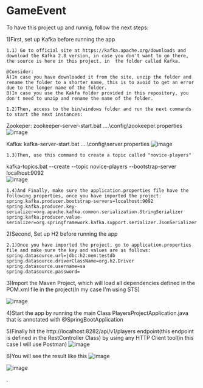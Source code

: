 # GameEvent

To have this project up and runnig, follow the next steps:

1)First, set up Kafka before running the app

	1.1) Go to official site at https://kafka.apache.org/downloads and download the Kafka 2.8 version, in case you don't want to go there, the source is here in this project, in  the folder called Kafka. 
	
	@Consider:
	A)In case you have downloaded it from the site, unzip the folder and rename the folder to a shorter name, this is to avoid to get an error due to the longer name of the folder.
	B)In case you use the Kakfa folder provided in this repository, you don't need to unzip and rename the name of the folder.

	1.2)Then, access to the bin/windows folder and run the next commands to start the next instances:
Zookeper:
zookeeper-server-start.bat ..\..\config\zookeeper.properties
![image](https://user-images.githubusercontent.com/78396172/115475476-4fa9db00-a205-11eb-9c63-a7431bf934cc.png)

Kafka:
kafka-server-start.bat ..\..\config\server.properties
![image](https://user-images.githubusercontent.com/78396172/115476060-a237c700-a206-11eb-90f7-2742f1bdb0f2.png)

	1.3)Then, use this command to create a topic called "novice-players"
kafka-topics.bat --create --topic novice-players --bootstrap-server localhost:9092	
![image](https://user-images.githubusercontent.com/78396172/115476209-065a8b00-a207-11eb-9c24-91187ea87d70.png)
	
	1.4)And Finally, make sure the application.properties file have the following properties, once you have imported the project:
	spring.kafka.producer.bootstrap-servers=localhost:9092
	spring.kafka.producer.key-serializer=org.apache.kafka.common.serialization.StringSerializer
	spring.kafka.producer.value-serializer=org.springframework.kafka.support.serializer.JsonSerializer

	
 2)Second, Set up H2 before running the app
 
	2.1)Once you have imported the project, go to application.properties file and make sure the key and values are as follows:
	spring.datasource.url=jdbc:h2:mem:testdb
	spring.datasource.driverClassName=org.h2.Driver
	spring.datasource.username=sa
	spring.datasource.password=

3)Import the Maven Project, which will load all dependencies defined in the POM.xml file in the project(In my case I'm using STS)

![image](https://user-images.githubusercontent.com/78396172/115479181-7e2bb400-a20d-11eb-91d8-397fbd1f46f8.png)
 


4)Start the app by running the main Class PlayersProjectApplication.java that is annotated with @SpringBootApplication

5)Finally hit the http://localhost:8282/api/v1/players endpoint(this endpoint is defined in the RestController Class) by using any HTTP Client tool(in this case I will use Postman) 
![image](https://user-images.githubusercontent.com/78396172/115480516-3fe3c400-a210-11eb-958c-40e00f10becf.png)

6)You will see the result like this
![image](https://user-images.githubusercontent.com/78396172/115480910-19725880-a211-11eb-9ff5-73e0254567e2.png)

![image](https://user-images.githubusercontent.com/78396172/115493039-98bf5680-a228-11eb-810c-fd25d074d0bb.png)

.
